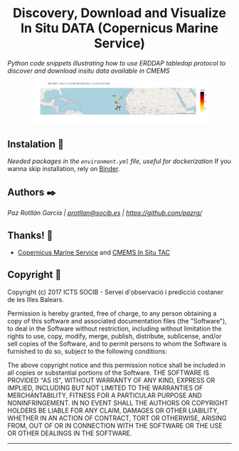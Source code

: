 <h1 style="text-align: center"> Discovery, Download and Visualize In Situ DATA (Copernicus Marine Service)</h1>

_Python code snippets illustrating how to use ERDDAP tabledap protocol to discover and download insitu data available in CMEMS_

<div style="text-align: center;"><img src="discovery.png" width="400" style="max-width:100%;"></div>

## Instalation 🔧

_Needed packages in the `environment.yml` file, useful for dockerization_
If you wanna skip installation, rely on [Binder](https://mybinder.org/).

## Authors ✒️

_Paz Rotllán García | protllan@socib.es | https://github.com/pazrg/_ 

## Thanks! 🎁

* [Copernicus Marine Service](https://marine.copernicus.eu/) and [CMEMS In Situ TAC](http://marineinsitu.eu/)

## Copyright 📄

Copyright (c) 2017 ICTS SOCIB - Servei d'observació i predicció costaner de les Illes Balears.

Permission is hereby granted, free of charge, to any person obtaining a copy of this software and associated documentation files (the "Software"), to deal in the Software without restriction, including without limitation the rights to use, copy, modify, merge, publish, distribute, sublicense, and/or sell copies of the Software, and to permit persons to whom the Software is furnished to do so, subject to the following conditions:

The above copyright notice and this permission notice shall be included in all copies or substantial portions of the Software. THE SOFTWARE IS PROVIDED "AS IS", WITHOUT WARRANTY OF ANY KIND, EXPRESS OR IMPLIED, INCLUDING BUT NOT LIMITED TO THE WARRANTIES OF MERCHANTABILITY, FITNESS FOR A PARTICULAR PURPOSE AND NONINFRINGEMENT. IN NO EVENT SHALL THE AUTHORS OR COPYRIGHT HOLDERS BE LIABLE FOR ANY CLAIM, DAMAGES OR OTHER LIABILITY, WHETHER IN AN ACTION OF CONTRACT, TORT OR OTHERWISE, ARISING FROM, OUT OF OR IN CONNECTION WITH THE SOFTWARE OR THE USE OR OTHER DEALINGS IN THE SOFTWARE.


---